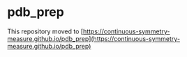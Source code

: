 # pdb_prep
This repository moved to [https://continuous-symmetry-measure.github.io/pdb_prep](https://continuous-symmetry-measure.github.io/pdb_prep)
